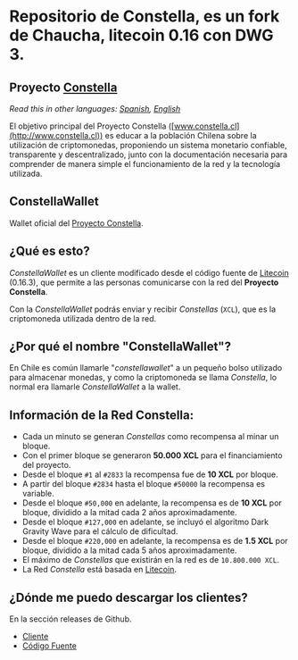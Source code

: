 # Repositorio de Constella, es un fork de Chaucha, litecoin 0.16 con DWG 3. 

## Proyecto [Constella](http://constella.cl)

*Read this in other languages: [Spanish](README.md), [English](README.en.md)*

El objetivo principal del Proyecto Constella ([www.constella.cl](http://www.constella.cl)) es educar a la población Chilena sobre la utilización de criptomonedas,
proponiendo un sistema monetario confiable, transparente y descentralizado,
junto con la documentación necesaria para comprender de manera simple el funcionamiento de la red y la tecnología utilizada.

## ConstellaWallet

Wallet oficial del [Proyecto Constella](http://constella.cl).

## ¿Qué es esto?

*ConstellaWallet* es un cliente modificado desde el código fuente de [Litecoin](https://litecoin.org/) (0.16.3), que permite a las personas comunicarse con la red del **Proyecto Constella**.

Con la *ConstellaWallet* podrás enviar y recibir *Constellas* (`XCL`), que es la criptomoneda utilizada dentro de la red.

## ¿Por qué el nombre "ConstellaWallet"?

En Chile es común llamarle "*constellawallet*" a un pequeño bolso utilizado para almacenar monedas, y como la criptomoneda se llama *Constella*, lo normal era llamarle *ConstellaWallet* a la wallet.

## Información de la Red Constella:

- Cada un minuto se generan *Constellas* como recompensa al minar un bloque.
- Con el primer bloque se generaron **50.000 XCL** para el financiamiento del proyecto.
- Desde el bloque `#1` al `#2833` la recompensa fue de **10 XCL** por bloque.
- A partir del bloque `#2834` hasta el bloque `#50000` la recompensa es variable.
- Desde el bloque `#50,000` en adelante, la recompensa es de **10 XCL** por bloque, dividido a la mitad cada 2 años aproximadamente.
- Desde el bloque `#127,000` en adelante, se incluyó el algoritmo Dark Gravity Wave para el cálculo de dificultad.
- Desde el bloque `#220,000` en adelante, la recompensa es de **1.5 XCL** por bloque, dividido a la mitad cada 5 años aproximadamente.
- El máximo de *Constellas* que existirán en la red es de `10.800.000 XCL`.
- La Red *Constella* está basada en [Litecoin](https://litecoin.org/).


## ¿Dónde me puedo descargar los clientes?
En la sección releases de Github.

- [Cliente](https://github.com/proyecto-constella/constellawallet/releases/latest)
- [Código Fuente](https://github.com/proyecto-constella/constellawallet/archive/master.zip)
